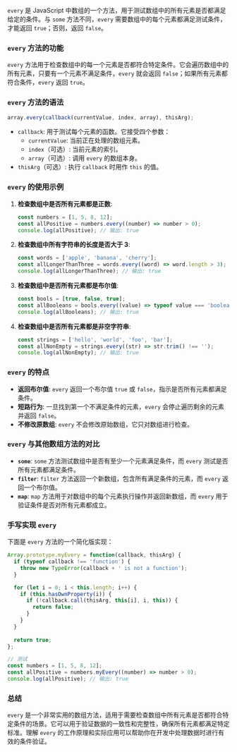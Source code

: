 `every` 是 JavaScript 中数组的一个方法，用于测试数组中的所有元素是否都满足给定的条件。与 `some` 方法不同，`every` 需要数组中的每个元素都满足测试条件，才能返回 `true`；否则，返回 `false`。

### `every` 方法的功能

`every` 方法用于检查数组中的每一个元素是否都符合特定条件。它会遍历数组中的所有元素，只要有一个元素不满足条件，`every` 就会返回 `false`；如果所有元素都符合条件，`every` 返回 `true`。

### `every` 方法的语法

```javascript
array.every(callback(currentValue, index, array), thisArg);
```

- `callback`: 用于测试每个元素的函数。它接受四个参数：
  - `currentValue`: 当前正在处理的数组元素。
  - `index`（可选）: 当前元素的索引。
  - `array`（可选）: 调用 `every` 的数组本身。
- `thisArg`（可选）: 执行 `callback` 时用作 `this` 的值。

### `every` 的使用示例

1. **检查数组中是否所有元素都是正数**:
   ```javascript
   const numbers = [1, 5, 8, 12];
   const allPositive = numbers.every((number) => number > 0);
   console.log(allPositive); // 输出: true
   ```

2. **检查数组中所有字符串的长度是否大于 3**:
   ```javascript
   const words = ['apple', 'banana', 'cherry'];
   const allLongerThanThree = words.every((word) => word.length > 3);
   console.log(allLongerThanThree); // 输出: true
   ```

3. **检查数组中是否所有元素都是布尔值**:
   ```javascript
   const bools = [true, false, true];
   const allBooleans = bools.every((value) => typeof value === 'boolean');
   console.log(allBooleans); // 输出: true
   ```

4. **检查数组中是否所有元素都是非空字符串**:
   ```javascript
   const strings = ['hello', 'world', 'foo', 'bar'];
   const allNonEmpty = strings.every((str) => str.trim() !== '');
   console.log(allNonEmpty); // 输出: true
   ```

### `every` 的特点

- **返回布尔值**: `every` 返回一个布尔值 `true` 或 `false`，指示是否所有元素都满足条件。
- **短路行为**: 一旦找到第一个不满足条件的元素，`every` 会停止遍历剩余的元素并返回 `false`。
- **不修改原数组**: `every` 不会修改原始数组，它只对数组进行检查。

### `every` 与其他数组方法的对比

- **`some`**: `some` 方法测试数组中是否有至少一个元素满足条件，而 `every` 测试是否所有元素都满足条件。
- **`filter`**: `filter` 方法返回一个新数组，包含所有满足条件的元素，而 `every` 返回一个布尔值。
- **`map`**: `map` 方法用于对数组中的每个元素执行操作并返回新数组，而 `every` 用于验证条件是否对所有元素都成立。

### 手写实现 `every`

下面是 `every` 方法的一个简化版实现：

```javascript
Array.prototype.myEvery = function(callback, thisArg) {
  if (typeof callback !== 'function') {
    throw new TypeError(callback + ' is not a function');
  }

  for (let i = 0; i < this.length; i++) {
    if (this.hasOwnProperty(i)) {
      if (!callback.call(thisArg, this[i], i, this)) {
        return false;
      }
    }
  }
  
  return true;
};

// 测试
const numbers = [1, 5, 8, 12];
const allPositive = numbers.myEvery((number) => number > 0);
console.log(allPositive); // 输出: true
```

### 总结

`every` 是一个非常实用的数组方法，适用于需要检查数组中所有元素是否都符合特定条件的场景。它可以用于验证数据的一致性和完整性，确保所有元素都满足特定标准。理解 `every` 的工作原理和实际应用可以帮助你在开发中处理数据时进行有效的条件验证。